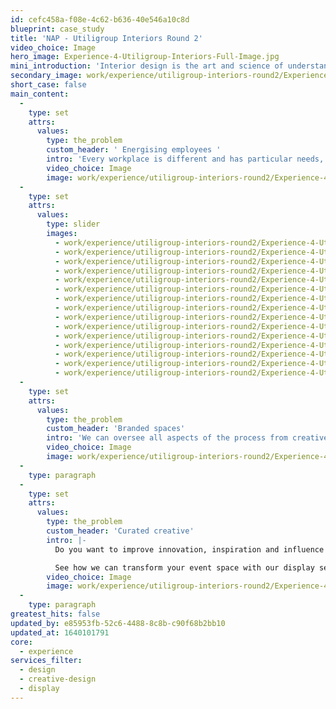 ```yaml
---
id: cefc458a-f08e-4c62-b636-40e546a10c8d
blueprint: case_study
title: 'NAP - Utiligroup Interiors Round 2'
video_choice: Image
hero_image: Experience-4-Utiligroup-Interiors-Full-Image.jpg
mini_introduction: 'Interior design is the art and science of understanding people’s behaviour to create functional spaces within a building, we understand how people are influenced by their environments. We create innovative commercial spaces that connect your brand combining interior and identity design, whether to inspire your employees in offices, wow potential clients in meeting spaces or create relaxed atmospheres for your customer in retail.'
secondary_image: work/experience/utiligroup-interiors-round2/Experience-4-Utiligroup-Interiors-Secondary-Image.jpg
short_case: false
main_content:
  -
    type: set
    attrs:
      values:
        type: the_problem
        custom_header: ' Energising employees '
        intro: 'Every workplace is different and has particular needs, but all should reflect your brand and inspire your employees. It’s important your offices reflect and enhance the powerful brand you are building and give your potential customers a visual sense of your goals, who you are and how you want them to feel. '
        video_choice: Image
        image: work/experience/utiligroup-interiors-round2/Experience-4-Utiligroup-Interiors-Large-4.jpg
  -
    type: set
    attrs:
      values:
        type: slider
        images:
          - work/experience/utiligroup-interiors-round2/Experience-4-Utiligroup-Interiors-Large.jpg
          - work/experience/utiligroup-interiors-round2/Experience-4-Utiligroup-Interiors-Large-9.jpg
          - work/experience/utiligroup-interiors-round2/Experience-4-Utiligroup-Interiors-Large-8.jpg
          - work/experience/utiligroup-interiors-round2/Experience-4-Utiligroup-Interiors-Large-6.jpg
          - work/experience/utiligroup-interiors-round2/Experience-4-Utiligroup-Interiors-Large-5.jpg
          - work/experience/utiligroup-interiors-round2/Experience-4-Utiligroup-Interiors-Large-3.jpg
          - work/experience/utiligroup-interiors-round2/Experience-4-Utiligroup-Interiors-Large-2.jpg
          - work/experience/utiligroup-interiors-round2/Experience-4-Utiligroup-Interiors-Large-19.jpg
          - work/experience/utiligroup-interiors-round2/Experience-4-Utiligroup-Interiors-Large-18.jpg
          - work/experience/utiligroup-interiors-round2/Experience-4-Utiligroup-Interiors-Large-17.jpg
          - work/experience/utiligroup-interiors-round2/Experience-4-Utiligroup-Interiors-Large-16.jpg
          - work/experience/utiligroup-interiors-round2/Experience-4-Utiligroup-Interiors-Large-14.jpg
          - work/experience/utiligroup-interiors-round2/Experience-4-Utiligroup-Interiors-Large-12.jpg
          - work/experience/utiligroup-interiors-round2/Experience-4-Utiligroup-Interiors-Large-13.jpg
          - work/experience/utiligroup-interiors-round2/Experience-4-Utiligroup-Interiors-Large-11.jpg
  -
    type: set
    attrs:
      values:
        type: the_problem
        custom_header: 'Branded spaces'
        intro: 'We can oversee all aspects of the process from creative concept to installation, consulting on design considerations to help create a strong sense of the brands image from the moment your customers walk in. Understanding consumer behaviour we create immersive atmospheres that embodies the brand in an experience for them that tells the narrative of your brand visually. '
        video_choice: Image
        image: work/experience/utiligroup-interiors-round2/Experience-4-Utiligroup-Interiors-Large-10.jpg
  -
    type: paragraph
  -
    type: set
    attrs:
      values:
        type: the_problem
        custom_header: 'Curated creative'
        intro: |-
          Do you want to improve innovation, inspiration and influence within the workspace then get in touch with our creative team that can transform any space. 

          See how we can transform your event space with our display service. 
        video_choice: Image
        image: work/experience/utiligroup-interiors-round2/Experience-4-Utiligroup-Interiors-Large-7.jpg
  -
    type: paragraph
greatest_hits: false
updated_by: e85953fb-52c6-4488-8c8b-c90f68b2bb10
updated_at: 1640101791
core:
  - experience
services_filter:
  - design
  - creative-design
  - display
---
```


